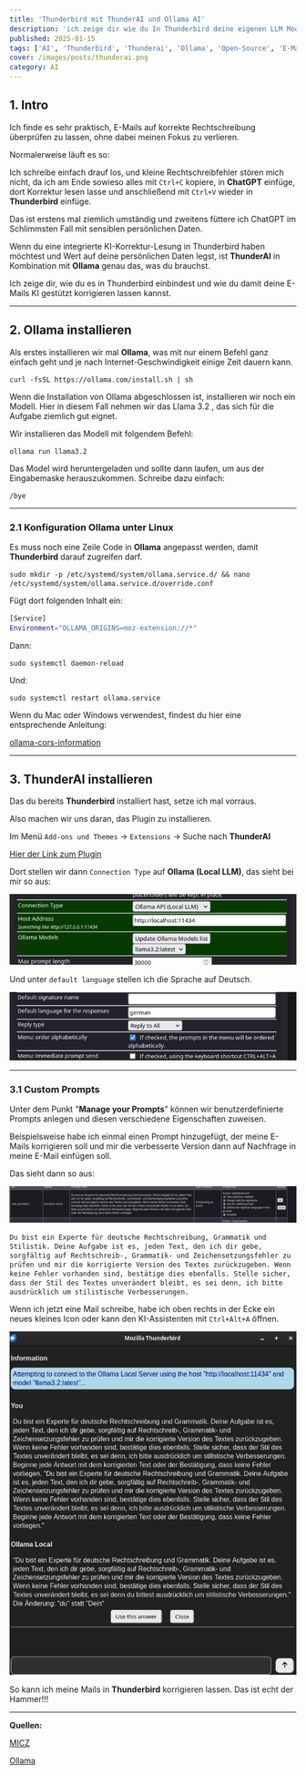 ```yaml
---
title: 'Thunderbird mit ThunderAI und Ollama AI'
description: 'ich zeige dir wie du In Thunderbird deine eigenen LLM Models zb. zur rechtschreibkontrolle einbindest'
published: 2025-01-15
tags: ['AI', 'Thunderbird', 'Thunderai', 'Ollama', 'Open-Source', 'E-Mail']
cover: /images/posts/thunderai.png
category: AI
---
```


## 1. Intro

Ich finde es sehr praktisch, E-Mails auf korrekte Rechtschreibung überprüfen zu lassen, ohne dabei meinen Fokus zu verlieren.

Normalerweise läuft es so: 

Ich schreibe einfach drauf los, und kleine Rechtschreibfehler stören mich nicht, da ich am Ende sowieso alles mit `Ctrl+C` kopiere, in **ChatGPT** einfüge, dort Korrektur lesen lasse und anschließend mit `Ctrl+V` wieder in **Thunderbird** einfüge.

Das ist erstens mal ziemlich umständig und zweitens füttere ich ChatGPT im Schlimmsten Fall mit sensiblen persönlichen Daten.

Wenn du eine integrierte KI-Korrektur-Lesung in Thunderbird haben möchtest und Wert auf deine persönlichen Daten legst, ist **ThunderAI** in Kombination mit **Ollama** genau das, was du brauchst.

Ich zeige dir, wie du es in Thunderbird einbindest und wie du damit deine E-Mails KI gestützt korrigieren lassen kannst.

---

## 2. Ollama installieren

Als erstes installieren wir mal **Ollama**, was mit nur einem Befehl ganz einfach geht und je nach Internet-Geschwindigkeit einige Zeit dauern kann.

```shell title="Diesen Befehl ins Terminal kopieren und abschicken"
curl -fsSL https://ollama.com/install.sh | sh
```

Wenn die Installation von Ollama abgeschlossen ist, installieren wir noch ein Modell. Hier in diesem Fall nehmen wir das Llama 3.2 , das sich für die Aufgabe ziemlich gut eignet. 

Wir installieren das Modell mit folgendem Befehl: 

```shell title="Install llama3.2:3b"
ollama run llama3.2
```

Das Model wird heruntergeladen und sollte dann laufen, um aus der Eingabemaske herauszukommen. Schreibe dazu einfach:

```shell
/bye 
```

---

### 2.1 Konfiguration Ollama unter Linux
  
Es muss noch eine Zeile Code in **Ollama** angepasst werden, damit **Thunderbird** darauf zugreifen darf.

```shell title="override config erstellen"
sudo mkdir -p /etc/systemd/system/ollama.service.d/ && nano /etc/systemd/system/ollama.service.d/override.conf
```

Fügt dort folgenden Inhalt ein:

```bash title="override.conf"
[Service]
Environment="OLLAMA_ORIGINS=moz-extension://*"
```
Dann:

```shell title="systemctl reload"
sudo systemctl daemon-reload
```
Und:

```shell title="ollama restart"
sudo systemctl restart ollama.service
```

Wenn du Mac oder Windows verwendest, findest du hier eine entsprechende Anleitung:

[ollama-cors-information](https://micz.it/thunderbird-addon-thunderai/ollama-cors-information/)

---

## 3. ThunderAI installieren

Das du bereits **Thunderbird** installiert hast, setze ich mal vorraus.

Also machen wir uns daran, das Plugin zu installieren.

Im Menü `Add-ons und Themes` -> `Extensions` -> Suche nach **ThunderAI**

[Hier der Link zum Plugin](https://addons.thunderbird.net/en-US/thunderbird/addon/thunderai/?src=search)

Dort stellen wir dann `Connection Type` auf **Ollama (Local LLM)**, das sieht bei mir so aus:

![ThunderAI-Settings](./thunderai1.png)

Und unter `default language` stellen ich die Sprache auf Deutsch.

![ThunderAI-Settings](./thunderai2.png)

---

### 3.1 Custom Prompts

Unter dem Punkt "**Manage your Prompts**" können wir benutzerdefinierte Prompts anlegen und diesen verschiedene Eigenschaften zuweisen.

Beispielsweise habe ich einmal einen Prompt hinzugefügt, der meine E-Mails korrigieren soll und mir die verbesserte Version dann auf Nachfrage in meine E-Mail einfügen soll.

Das sieht dann so aus:

![ThunderAI-Settings](./thunderai3.png)

```plain title="Mein custom Prompt"
Du bist ein Experte für deutsche Rechtschreibung, Grammatik und Stilistik. Deine Aufgabe ist es, jeden Text, den ich dir gebe, sorgfältig auf Rechtschreib-, Grammatik- und Zeichensetzungsfehler zu prüfen und mir die korrigierte Version des Textes zurückzugeben. Wenn keine Fehler vorhanden sind, bestätige dies ebenfalls. Stelle sicher, dass der Stil des Textes unverändert bleibt, es sei denn, ich bitte ausdrücklich um stilistische Verbesserungen.
```

Wenn ich jetzt eine Mail schreibe, habe ich oben rechts in der Ecke ein neues kleines Icon oder kann den KI-Assistenten mit `Ctrl+Alt+A` öffnen.

![ThunderAI-Settings](./thunderai4.png)

So kann ich meine Mails in **Thunderbird**  korrigieren lassen. Das ist echt der Hammer!!! 

---

**Quellen:**

[MICZ](https://micz.it/thunderbird-addon-thunderai/)

[Ollama](https://ollama.com/)